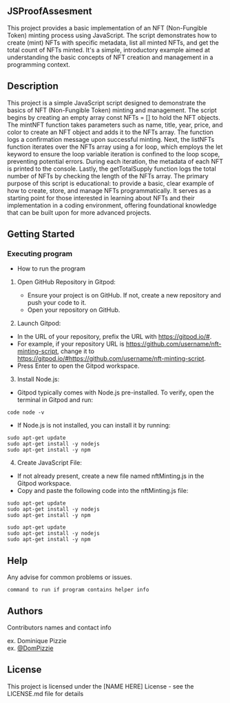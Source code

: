 ## JSProofAssesment

This project provides a basic implementation of an NFT (Non-Fungible Token) minting process using JavaScript. The script demonstrates how to create (mint) NFTs with specific metadata, list all minted NFTs, and get the total count of NFTs minted. It's a simple, introductory example aimed at understanding the basic concepts of NFT creation and management in a programming context.

## Description

This project is a simple JavaScript script designed to demonstrate the basics of NFT (Non-Fungible Token) minting and management. The script begins by creating an empty array const NFTs = [] to hold the NFT objects. The mintNFT function takes parameters such as name, title, year, price, and color to create an NFT object and adds it to the NFTs array. The function logs a confirmation message upon successful minting. Next, the listNFTs function iterates over the NFTs array using a for loop, which employs the let keyword to ensure the loop variable iteration is confined to the loop scope, preventing potential errors. During each iteration, the metadata of each NFT is printed to the console. Lastly, the getTotalSupply function logs the total number of NFTs by checking the length of the NFTs array. The primary purpose of this script is educational: to provide a basic, clear example of how to create, store, and manage NFTs programmatically. It serves as a starting point for those interested in learning about NFTs and their implementation in a coding environment, offering foundational knowledge that can be built upon for more advanced projects.

## Getting Started

### Executing program

* How to run the program

1. Open GitHub Repository in Gitpod:
   * Ensure your project is on GitHub. If not, create a new repository and push your code to it.
   * Open your repository on GitHub.
    
2. Launch Gitpod:
     
  * In the URL of your repository, prefix the URL with https://gitpod.io/#.
  * For example, if your repository URL is https://github.com/username/nft-minting-script, change it to https://gitpod.io/#https://github.com/username/nft-minting-script.
  * Press Enter to open the Gitpod workspace.
    
3. Install Node.js:
  * Gitpod typically comes with Node.js pre-installed. To verify, open the terminal in Gitpod and run:
    
```
code node -v
```
  * If Node.js is not installed, you can install it by running:
```
sudo apt-get update
sudo apt-get install -y nodejs
sudo apt-get install -y npm
```

4. Create JavaScript File:
  * If not already present, create a new file named nftMinting.js in the Gitpod workspace.
  * Copy and paste the following code into the nftMinting.js file:
 
```
sudo apt-get update
sudo apt-get install -y nodejs
sudo apt-get install -y npm
```


```
sudo apt-get update
sudo apt-get install -y nodejs
sudo apt-get install -y npm
```
## Help

Any advise for common problems or issues.
```
command to run if program contains helper info
```

## Authors

Contributors names and contact info

ex. Dominique Pizzie  
ex. [@DomPizzie](https://twitter.com/dompizzie)


## License

This project is licensed under the [NAME HERE] License - see the LICENSE.md file for details
